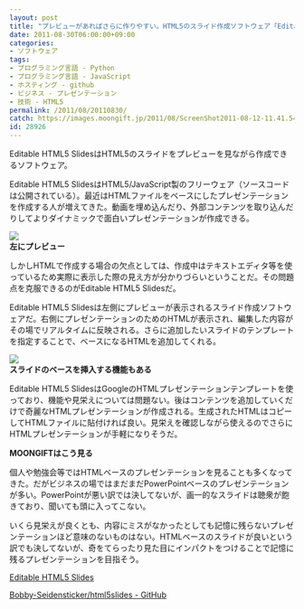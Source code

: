 ```yaml
---
layout: post
title: "プレビューがあればさらに作りやすい。HTML5のスライド作成ソフトウェア「Editable HTML5 Slides」"
date: 2011-08-30T06:00:00+09:00
categories:
- ソフトウェア
tags: 
- プログラミング言語 - Python
- プログラミング言語 - JavaScript
- ホスティング - github
- ビジネス - プレゼンテーション
- 技術 - HTML5
permalink: /2011/08/20110830/
catch: https://images.moongift.jp/2011/08/ScreenShot2011-08-12-11.41.54_thumb.png
id: 28926
---
```

Editable HTML5 SlidesはHTML5のスライドをプレビューを見ながら作成できるソフトウェア。

  

Editable HTML5 SlidesはHTML5/JavaScript製のフリーウェア（ソースコードは公開されている）。最近はHTMLファイルをベースにしたプレゼンテーションを作成する人が増えてきた。動画を埋め込んだり、外部コンテンツを取り込んだりしてよりダイナミックで面白いプレゼンテーションが作成できる。

  

[![](https://images.moongift.jp/2011/08/ScreenShot2011-08-12-11.41.36_thumb.png)](https://images.moongift.jp/2011/08/2ad26a580a6ee91cc9004b6b84790e12.png)  
**左にプレビュー**

  

しかしHTMLで作成する場合の欠点としては、作成中はテキストエディタ等を使っているため実際に表示した際の見え方が分かりづらいということだ。その問題点を克服できるのがEditable HTML5 Slidesだ。

  
<!--more-->  

Editable HTML5 Slidesは左側にプレビューが表示されるスライド作成ソフトウェアだ。右側にプレゼンテーションのためのHTMLが表示され、編集した内容がその場でリアルタイムに反映される。さらに追加したいスライドのテンプレートを指定することで、ベースになるHTMLを追加してくれる。

  

[![](https://images.moongift.jp/2011/08/ScreenShot2011-08-12-11.41.54_thumb.png)](https://images.moongift.jp/2011/08/6c66ec45dce9827e8f3e80002fbcb0d0.png)  
**スライドのベースを挿入する機能もある**

  

Editable HTML5 SlidesはGoogleのHTMLプレゼンテーションテンプレートを使っており、機能や見栄えについては問題ない。後はコンテンツを追加していくだけで奇麗なHTMLプレゼンテーションが作成される。生成されたHTMLはコピーしてHTMLファイルに貼付ければ良い。見栄えを確認しながら使えるのでさらにHTMLプレゼンテーションが手軽になりそうだ。

  
  
  

**MOONGIFTはこう見る**

  

個人や勉強会等ではHTMLベースのプレゼンテーションを見ることも多くなってきた。だがビジネスの場ではまだまだPowerPointベースのプレゼンテーションが多い。PowerPointが悪い訳では決してないが、画一的なスライドは聴衆が飽きており、聞いても頭に入ってこない。

  

いくら見栄えが良くとも、内容にミスがなかったとしても記憶に残らないプレゼンテーションほど意味のないものはない。HTMLベースのスライドが良いという訳でも決してないが、奇をてらったり見た目にインパクトをつけることで記憶に残るプレゼンテーションを目指そう。

  

[Editable HTML5 Slides](http://html5slides.pageforest.com/)

  

[Bobby-Seidensticker/html5slides - GitHub](https://github.com/Bobby-Seidensticker/html5slides)

